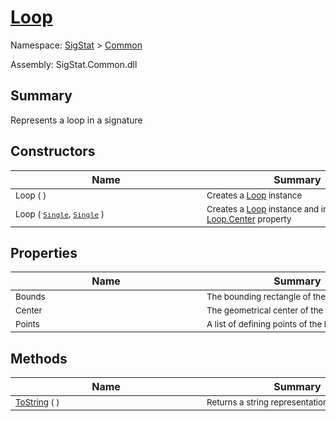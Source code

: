 # [Loop](./Loop.md)

Namespace: [SigStat]() > [Common](./README.md)

Assembly: SigStat.Common.dll

## Summary
Represents a loop in a signature

## Constructors

| Name | Summary | 
| --- | --- | 
| <sub>Loop (  )</sub><div style="width: 290px"> | <sub>Creates a [Loop](https://github.com/hargitomi97/sigstat/blob/master/docs/md/SigStat/Common/Loop.md) instance</sub><div style="width: 290px"> | <br>
| <sub>Loop ( [`Single`](https://docs.microsoft.com/en-us/dotnet/api/System.Single), [`Single`](https://docs.microsoft.com/en-us/dotnet/api/System.Single) )</sub><div style="width: 290px"> | <sub>Creates a [Loop](https://github.com/hargitomi97/sigstat/blob/master/docs/md/SigStat/Common/Loop.md) instance and initializes the [Loop.Center](https://github.com/hargitomi97/sigstat/blob/master/docs/md/SigStat/Common/Loop.md) property</sub><div style="width: 290px"> | <br>


## Properties

| Name | Summary | 
| --- | --- | 
| <sub>Bounds</sub><div style="width: 290px"> | <sub>The bounding rectangle of the loop</sub><div style="width: 290px"> | <br>
| <sub>Center</sub><div style="width: 290px"> | <sub>The geometrical center of the looop</sub><div style="width: 290px"> | <br>
| <sub>Points</sub><div style="width: 290px"> | <sub>A list of defining points of the loop</sub><div style="width: 290px"> | <br>


## Methods

| Name | Summary | 
| --- | --- | 
| <sub>[ToString](./Methods/Loop-100663342.md) (  )</sub><div style="width: 290px"> | <sub>Returns a string representation of the loop</sub><div style="width: 290px"> | <br>



